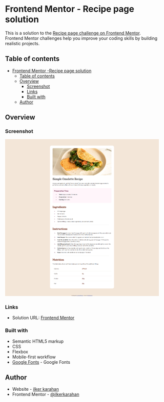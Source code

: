 # Frontend Mentor - Recipe page solution

This is a solution to the [Recipe page challenge on Frontend Mentor](https://www.frontendmentor.io/challenges/recipe-page-KiTsR8QQKm/hub). Frontend Mentor challenges help you improve your coding skills by building realistic projects. 

## Table of contents

- [Frontend Mentor -Recipe page solution](#frontend-mentor---recipe-page-solution)
  - [Table of contents](#table-of-contents)
  - [Overview](#overview)
    - [Screenshot](#screenshot)
    - [Links](#links)
    - [Built with](#built-with)
  - [Author](#author)

## Overview

### Screenshot

![](screenshot.png)

### Links

- Solution URL: [Frontend Mentor](https://www.frontendmentor.io/solutions/recipe-page-7WRtYLZ3oj)

### Built with

- Semantic HTML5 markup
- CSS 
- Flexbox
- Mobile-first workflow
- [Google Fonts](https://fonts.google.com) - Google Fonts


## Author

- Website - [ilker karahan](https://ilkerkarahan.com)
- Frontend Mentor - [@ilkerkarahan](https://www.frontendmentor.io/profile/ilkerkarahan)
